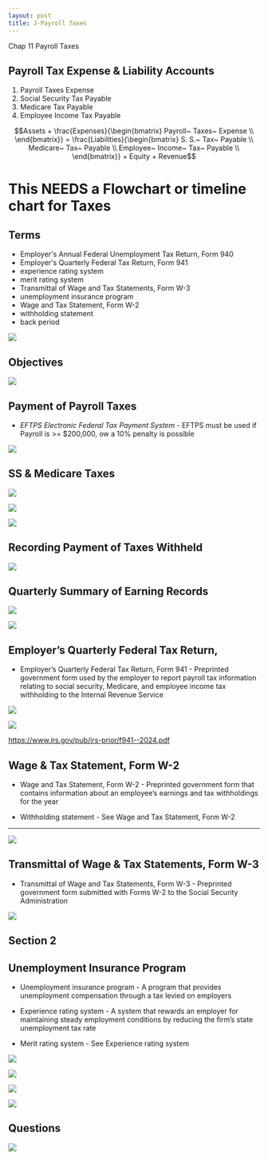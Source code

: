 ```yaml
---
layout: post
title: J-Payroll Taxes
--- 
```



Chap 11 Payroll Taxes

## Payroll Tax Expense & Liability Accounts

1. Payroll Taxes Expense
2. Social Security Tax Payable
3. Medicare Tax Payable
4. Employee Income Tax Payable

$$Assets + \frac{Expenses}{\begin{bmatrix}
Payroll~ Taxes~ Expense \\
\end{bmatrix}} = \frac{Liabilities}{\begin{bmatrix}
S. S.~ Tax~ Payable \\
Medicare~ Tax~ Payable \\
Employee~ Income~ Tax~ Payable \\
\end{bmatrix}} + Equity + Revenue$$


# This NEEDS a Flowchart or timeline chart for Taxes

## Terms

- Employer's Annual Federal Unemployment Tax Return, Form 940
- Employer's Quarterly Federal Tax Return, Form 941
- experience rating system
- merit rating system
- Transmittal of Wage and Tax Statements, Form W-3
- unemployment insurance program
- Wage and Tax Statement, Form W-2
- withholding statement
- back period

![](/assets/mc-graw-accounting-course/chap11.payroll.taxes/terms1.png)


## Objectives

![](/assets/mc-graw-accounting-course/chap11.payroll.taxes/1.objectives.png)


## Payment of Payroll Taxes

- *EFTPS Electronic Federal Tax Payment System* - EFTPS must be used if Payroll is >= $200,000, ow a 10% penalty is possible


![](/assets/mc-graw-accounting-course/chap11.payroll.taxes/2.aca.provisions.png)


## SS & Medicare Taxes

![](/assets/mc-graw-accounting-course/chap11.payroll.taxes/3.calculating.tax.liability.png)

![](/assets/mc-graw-accounting-course/chap11.payroll.taxes/4.tax.liability.png)

![](/assets/mc-graw-accounting-course/chap11.payroll.taxes/5.tax.accts.dr.cr.png)


## Recording Payment of Taxes Withheld

![](/assets/mc-graw-accounting-course/chap11.payroll.taxes/6.ledger.4.ss.medicare.tax.png)


## Quarterly Summary of Earning Records

![](/assets/mc-graw-accounting-course/chap11.payroll.taxes/7.ledger.example.taxes.payable.png)


![](/assets/mc-graw-accounting-course/chap11.payroll.taxes/8.earning.records.png)


## Employer’s Quarterly Federal Tax Return, 

- Employer’s Quarterly Federal Tax Return, Form 941 - Preprinted government form used by the employer to report payroll tax information relating to social security, Medicare, and employee income tax withholding to the Internal Revenue Service


![](/assets/mc-graw-accounting-course/chap11.payroll.taxes/9.company.wide.tax.and.pay.schedule.png)

![](/assets/mc-graw-accounting-course/chap11.payroll.taxes/10.when.to.file.png)

https://www.irs.gov/pub/irs-prior/f941--2024.pdf


## Wage & Tax Statement, Form W-2

- Wage and Tax Statement, Form W-2 - Preprinted government form that contains information about an employee’s earnings and tax withholdings for the year

- Withholding statement - See Wage and Tax Statement, Form W-2

---

![](/assets/mc-graw-accounting-course/chap11.payroll.taxes/11.quarters.png)


## Transmittal of Wage & Tax Statements, Form W-3

- Transmittal of Wage and Tax Statements, Form W-3 - Preprinted government form submitted with Forms W-2 to the Social Security Administration


![](/assets/mc-graw-accounting-course/chap11.payroll.taxes/12.w2.form.requirements.png)


## Section 2


## Unemployment Insurance Program

- Unemployment insurance program - A program that provides unemployment compensation through a tax levied on employers

- Experience rating system - A system that rewards an employer for maintaining steady employment conditions by reducing the firm’s state unemployment tax rate


- Merit rating system - See Experience rating system

![](/assets/mc-graw-accounting-course/chap11.payroll.taxes/computing.unemployment.taxes.png)

![](/assets/mc-graw-accounting-course/chap11.payroll.taxes/reporting.quarter.unemployment.taxes.png)

![](/assets/mc-graw-accounting-course/chap11.payroll.taxes/13.w2.info.png)

![](/assets/mc-graw-accounting-course/chap11.payroll.taxes/14.w3.info.png)


## Questions

![](/assets/mc-graw-accounting-course/chap11.payroll.taxes/chap11.section1.q.png)

